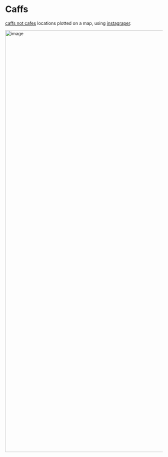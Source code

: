 # Caffs

[caffs not cafes](instagram.com/caffs_not_cafes) locations plotted on a map, using [instagraper](https://github.com/franciscobmacedo/instagraper).

<img width="1344" alt="image" src="https://github.com/franciscobmacedo/caffs/assets/54102462/1e2c991b-e4a6-4ac4-8027-9afd5d5ff7eb">
